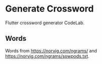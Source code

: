 # Generate Crossword

Flutter crossword generator CodeLab.

## Words

Words from <https://norvig.com/ngrams/> and <https://norvig.com/ngrams/sowpods.txt>.
